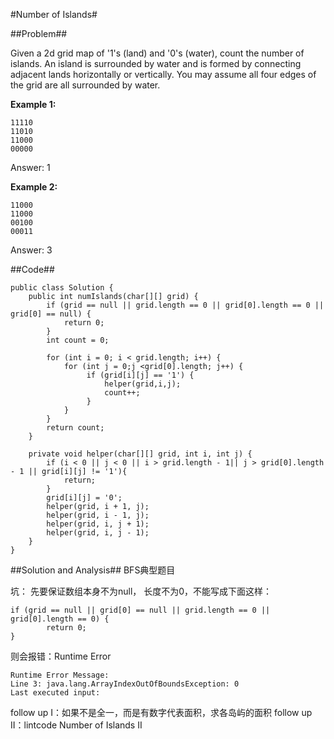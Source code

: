 #Number of Islands#

##Problem##

Given a 2d grid map of '1's (land) and '0's (water), count the number of islands. An island is surrounded by water and is formed by connecting adjacent lands horizontally or vertically. You may assume all four edges of the grid are all surrounded by water.

**Example 1:**
	
	11110
	11010
	11000
	00000

Answer: 1

**Example 2:**
	
	11000
	11000
	00100
	00011

Answer: 3

##Code##

	public class Solution {
	    public int numIslands(char[][] grid) {
	        if (grid == null || grid.length == 0 || grid[0].length == 0 || grid[0] == null) {
	            return 0;
	        }
	        int count = 0;
	        
	        for (int i = 0; i < grid.length; i++) {
	            for (int j = 0;j <grid[0].length; j++) {
	                 if (grid[i][j] == '1') {
	                     helper(grid,i,j);
	                     count++;
	                 }
	            }
	        }
	        return count;
	    }
	    
	    private void helper(char[][] grid, int i, int j) {
	        if (i < 0 || j < 0 || i > grid.length - 1|| j > grid[0].length - 1 || grid[i][j] != '1'){
	            return;
	        }
	        grid[i][j] = '0';
	        helper(grid, i + 1, j);
	        helper(grid, i - 1, j);
	        helper(grid, i, j + 1);
	        helper(grid, i, j - 1);
	    }
	}

##Solution and Analysis##
BFS典型题目

坑： 先要保证数组本身不为null， 长度不为0，不能写成下面这样：

	if (grid == null || grid[0] == null || grid.length == 0 || grid[0].length == 0) {
            return 0;
    }

则会报错：Runtime Error 

	Runtime Error Message:
	Line 3: java.lang.ArrayIndexOutOfBoundsException: 0
	Last executed input:

follow up I：如果不是全一，而是有数字代表面积，求各岛屿的面积
follow up II：lintcode Number of Islands II